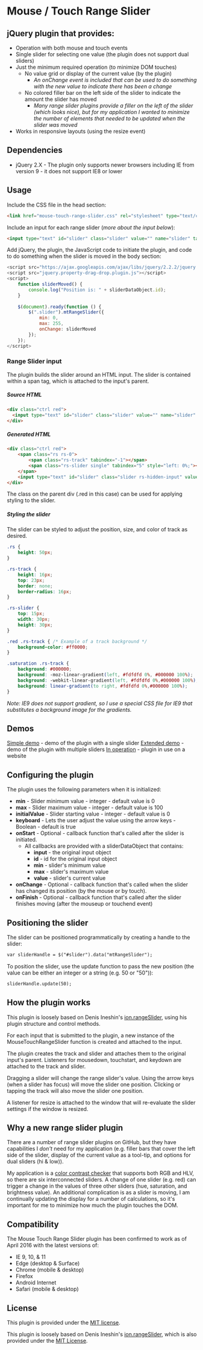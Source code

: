 Mouse / Touch Range Slider
============================

## jQuery plugin that provides:

* Operation with both mouse and touch events
* Single slider for selecting one value (the plugin does not support dual sliders)
* Just the minimum required operation (to minimize DOM touches)
    * No value grid or display of the current value (by the plugin)
        * *An onChange event is included that can be used to do something with the new value to indicate there has been a change*
    * No colored filler bar on the left side of the slider to indicate the amount the slider has moved
        * *Many range slider plugins provide a filler on the left of the slider (which looks nice), but for my application I wanted to minimize the number of elements that needed to be updated when the slider was moved*
* Works in responsive layouts (using the resize event)

## Dependencies
* jQuery 2.X - The plugin only supports newer browsers including IE from version 9 - it does not support IE8 or lower

## Usage

Include the CSS file in the head section:

~~~~ html
<link href="mouse-touch-range-slider.css" rel="stylesheet" type="text/css">
~~~~

Include an input for each range slider (*more about the input below*):

~~~~ html
<input type="text" id="slider" class="slider" value="" name="slider" tabindex="2" />
~~~~

Add jQuery, the plugin, the JavaScript code to initiate the plugin, and code to do something when the slider is moved in the body section:

~~~~ javascript
<script src="https://ajax.googleapis.com/ajax/libs/jquery/2.2.2/jquery.min.js"></script>
<script src="jquery.property-drag-drop.plugin.js"></script>
<script>
    function sliderMoved() {
        console.log("Position is: " + sliderDataObject.id);
    }
    
    $(document).ready(function () {
        $(".slider").mtRangeSlider({
            min: 0,
            max: 255,
            onChange: sliderMoved
        });
    });
</script>
~~~~

### Range Slider input
The plugin builds the slider around an HTML input. The slider is contained within a span tag, which is attached to the input's parent.

##### Source HTML

~~~~ html
<div class="ctrl red">
  <input type="text" id="slider" class="slider" value="" name="slider" tabindex="2" />
</div>
~~~~

##### Generated HTML

~~~~ html
<div class="ctrl red">
    <span class="rs rs-0">
        <span class="rs-track" tabindex="-1"></span>
        <span class="rs-slider single" tabindex="5" style="left: 0%;"></span>
    </span>
    <input type="text" id="slider" class="slider rs-hidden-input" value="" name="slider" tabindex="-1" readonly="">
</div>
~~~~

The class on the parent div (.red in this case) can be used for applying styling to the slider.

##### Styling the slider
The slider can be styled to adjust the position, size, and color of track as desired.

~~~~ css
.rs {
    height: 50px;
}

.rs-track {
    height: 16px;
    top: 23px;
    border: none;
    border-radius: 16px;
}

.rs-slider {
    top: 15px;
    width: 30px;
    height: 30px;
}

.red .rs-track { /* Example of a track background */
    background-color: #ff0000;
}

.saturation .rs-track {
    background: #000000;
    background: -moz-linear-gradient(left, #fdfdfd 0%, #000000 100%);
    background: -webkit-linear-gradient(left, #fdfdfd 0%,#000000 100%);
    background: linear-gradient(to right, #fdfdfd 0%,#000000 100%);
}
~~~~

*Note: IE9 does not support gradient, so I use a special CSS file for IE9 that substitutes a background image for the gradients.*

## Demos
[Simple demo](http://richdebourke.github.io/mouse-touch-range-slider/simple.html) - demo of the plugin with a single slider
[Extended demo](http://richdebourke.github.io/mouse-touch-range-slider/index.html) - demo of the plugin with multiple sliders
[In operation](http://goo.gl/4Huz36) - plugin in use on a website

## Configuring the plugin

The plugin uses the following parameters when it is initialized:

* **min** - Slider minimum value - integer - default value is 0 
* **max** - Slider maximum value - integer - default value is 100
* **initialValue** - Slider starting value - integer - default value is 0
* **keyboard** - Lets the user adjust the value using the arrow keys - Boolean - default is true
* **onStart** - Optional - callback function that's called after the slider is initiated.
    * All callbacks are provided with a sliderDataObject that contains:
        * **input** - the original input object
        * **id** - id for the original input object
        * **min** - slider's minimum value
        * **max** - slider's maximum value
        * **value** - slider's current value
* **onChange** - Optional - callback function that's called when the slider has changed its position (by the mouse or by touch).
* **onFinish** - Optional - callback function that's called after the slider finishes moving (after the mouseup or touchend event)

## Positioning the slider
The slider can be positioned programmatically by creating a handle to the slider:

~~~~ html
var sliderHandle = $("#slider").data("mtRangeSlider");
~~~~

To position the slider, use the update function to pass the new position (the value can be either an integer or a string (e.g. 50 or "50")):

~~~~ html
sliderHandle.update(50);
~~~~

## How the plugin works
This plugin is loosely based on Denis Ineshin's [ion.rangeSlider](https://github.com/IonDen/ion.rangeSlider), using his plugin structure and control methods.

For each input that is submitted to the plugin, a new instance of the MouseTouchRangeSlider function is created and attached to the input.

The plugin creates the track and slider and attaches them to the original input's parent. Listeners for mousedown, touchstart, and keydown are attached to the track and slider.

Dragging a slider will change the range slider's value. Using the arrow keys (when a slider has focus) will move the slider one position. Clicking or tapping the track will also move the slider one position.

A listener for resize is attached to the window that will re-evaluate the slider settings if the window is resized.

## Why a new range slider plugin
There are a number of range slider plugins on GitHub, but they have capabilities I *don't* need for my application (e.g. filler bars that cover the left side of the slider, display of the current value as a tool-tip, and options for dual sliders (hi & low)).

My application is a [color contrast checker]() that supports both RGB and HLV, so there are six interconnected sliders. A change of one slider (e.g. red) can trigger a change in the values of three other sliders (hue, saturation, and brightness value). An additional complication is as a slider is moving, I am continually updating the display for a number of calculations, so it's important for me to minimize how much the plugin touches the DOM.

## Compatibility
The Mouse Touch Range Slider plugin has been confirmed to work as of April 2016 with the latest versions of:
* IE 9, 10, & 11
* Edge (desktop & Surface)
* Chrome (mobile & desktop)
* Firefox
* Android Internet
* Safari (mobile & desktop)

## License
This plugin is provided under the [MIT license](http://opensource.org/licenses/mit-license.php).

This plugin is loosely based on Denis Ineshin's [ion.rangeSlider](https://github.com/IonDen/ion.rangeSlider), which is also provided under the [MIT License](http://opensource.org/licenses/mit-license.php).

